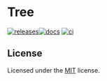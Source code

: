 # Tree

[![releases](https://img.shields.io/github/v/release/heaths/tree-rs.svg?logo=github)](https://github.com/heaths/tree-rs/releases/latest)[![docs](https://img.shields.io/docsrs/tree?logo=rust)](https://docs.rs/tree)
[![ci](https://github.com/heaths/tree-rs/actions/workflows/ci.yml/badge.svg?event=push)](https://github.com/heaths/tree-rs/actions/workflows/ci.yml)

<!-- TODO -->

## License

Licensed under the [MIT](LICENSE.txt) license.
